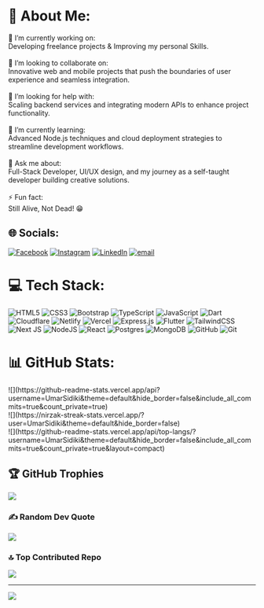 # 💫 About Me:
🔭 I’m currently working on:<br>Developing freelance projects & Improving my personal Skills.<br><br>👯 I’m looking to collaborate on:<br>Innovative web and mobile projects that push the boundaries of user experience and seamless integration.<br><br>🤝 I’m looking for help with:<br>Scaling backend services and integrating modern APIs to enhance project functionality.<br><br>🌱 I’m currently learning:<br>Advanced Node.js techniques and cloud deployment strategies to streamline development workflows.<br><br>💬 Ask me about:<br>Full-Stack Developer, UI/UX design, and my journey as a self-taught developer building creative solutions.<br><br>⚡ Fun fact:<br>Still Alive, Not Dead! 😁


## 🌐 Socials:
[![Facebook](https://img.shields.io/badge/Facebook-%231877F2.svg?logo=Facebook&logoColor=white)](https://facebook.com/umar.jsx) [![Instagram](https://img.shields.io/badge/Instagram-%23E4405F.svg?logo=Instagram&logoColor=white)](https://instagram.com/umar.jsx) [![LinkedIn](https://img.shields.io/badge/LinkedIn-%230077B5.svg?logo=linkedin&logoColor=white)](https://linkedin.com/in/umarsidiki) [![email](https://img.shields.io/badge/Email-D14836?logo=gmail&logoColor=white)](mailto:siddiquiumar0007@gmail.com) 

# 💻 Tech Stack:
![HTML5](https://img.shields.io/badge/html5-%23E34F26.svg?style=for-the-badge&logo=html5&logoColor=white) ![CSS3](https://img.shields.io/badge/css3-%231572B6.svg?style=for-the-badge&logo=css3&logoColor=white) ![Bootstrap](https://img.shields.io/badge/bootstrap-%238511FA.svg?style=for-the-badge&logo=bootstrap&logoColor=white) ![TypeScript](https://img.shields.io/badge/typescript-%23007ACC.svg?style=for-the-badge&logo=typescript&logoColor=white) ![JavaScript](https://img.shields.io/badge/javascript-%23323330.svg?style=for-the-badge&logo=javascript&logoColor=%23F7DF1E) ![Dart](https://img.shields.io/badge/dart-%230175C2.svg?style=for-the-badge&logo=dart&logoColor=white) ![Cloudflare](https://img.shields.io/badge/Cloudflare-F38020?style=for-the-badge&logo=Cloudflare&logoColor=white) ![Netlify](https://img.shields.io/badge/netlify-%23000000.svg?style=for-the-badge&logo=netlify&logoColor=#00C7B7) ![Vercel](https://img.shields.io/badge/vercel-%23000000.svg?style=for-the-badge&logo=vercel&logoColor=white) ![Express.js](https://img.shields.io/badge/express.js-%23404d59.svg?style=for-the-badge&logo=express&logoColor=%2361DAFB) ![Flutter](https://img.shields.io/badge/Flutter-%2302569B.svg?style=for-the-badge&logo=Flutter&logoColor=white) ![TailwindCSS](https://img.shields.io/badge/tailwindcss-%2338B2AC.svg?style=for-the-badge&logo=tailwind-css&logoColor=white) ![Next JS](https://img.shields.io/badge/Next-black?style=for-the-badge&logo=next.js&logoColor=white) ![NodeJS](https://img.shields.io/badge/node.js-6DA55F?style=for-the-badge&logo=node.js&logoColor=white) ![React](https://img.shields.io/badge/react-%2320232a.svg?style=for-the-badge&logo=react&logoColor=%2361DAFB) ![Postgres](https://img.shields.io/badge/postgres-%23316192.svg?style=for-the-badge&logo=postgresql&logoColor=white) ![MongoDB](https://img.shields.io/badge/MongoDB-%234ea94b.svg?style=for-the-badge&logo=mongodb&logoColor=white) ![GitHub](https://img.shields.io/badge/github-%23121011.svg?style=for-the-badge&logo=github&logoColor=white) ![Git](https://img.shields.io/badge/git-%23F05033.svg?style=for-the-badge&logo=git&logoColor=white)
# 📊 GitHub Stats:

<div class="center">
![](https://github-readme-stats.vercel.app/api?username=UmarSidiki&theme=default&hide_border=false&include_all_commits=true&count_private=true)<br/>
![](https://nirzak-streak-stats.vercel.app/?user=UmarSidiki&theme=default&hide_border=false)<br/>
![](https://github-readme-stats.vercel.app/api/top-langs/?username=UmarSidiki&theme=default&hide_border=false&include_all_commits=true&count_private=true&layout=compact)
</div>

## 🏆 GitHub Trophies
![](https://github-profile-trophy.vercel.app/?username=UmarSidiki&theme=default&no-frame=false&no-bg=false&margin-w=4)

### ✍️ Random Dev Quote
![](https://quotes-github-readme.vercel.app/api?type=vetical&theme=light)

### 🔝 Top Contributed Repo
![](https://github-contributor-stats.vercel.app/api?username=UmarSidiki&limit=5&theme=default&combine_all_yearly_contributions=true)

---
[![](https://visitcount.itsvg.in/api?id=UmarSidiki&icon=0&color=4)](https://visitcount.itsvg.in)

<!-- Proudly created with GPRM ( https://gprm.itsvg.in ) -->
